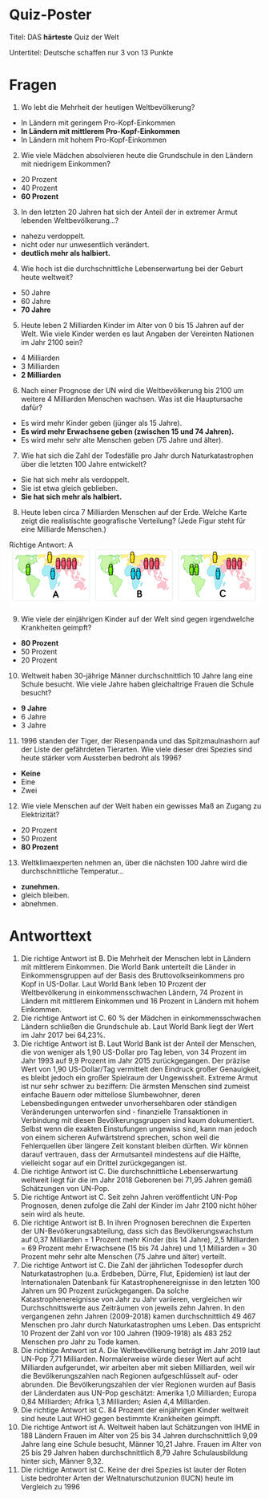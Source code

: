# Quiz-Poster

Titel: DAS **härteste** Quiz der Welt

Untertitel: Deutsche schaffen nur 3 von 13 Punkte

# Fragen

1. Wo lebt die Mehrheit der heutigen Weltbevölkerung?
  * In Ländern mit geringem Pro-Kopf-Einkommen
  * **In Ländern mit mittlerem Pro-Kopf-Einkommen**
  * In Ländern mit hohem Pro-Kopf-Einkommen

2. Wie viele Mädchen absolvieren heute die Grundschule in den Ländern mit niedrigem Einkommen?
  * 20 Prozent
  * 40 Prozent
  * **60 Prozent**

3. In den letzten 20 Jahren hat sich der Anteil der in extremer Armut lebenden Weltbevölkerung...?
  * nahezu verdoppelt.
  * nicht oder nur unwesentlich verändert.
  * **deutlich mehr als halbiert.**

4. Wie hoch ist die durchschnittliche Lebenserwartung bei der Geburt heute weltweit?
  * 50 Jahre
  * 60 Jahre
  * **70 Jahre**

5. Heute leben 2 Milliarden Kinder im Alter von 0 bis 15 Jahren auf der Welt. Wie viele Kinder werden es laut Angaben der Vereinten Nationen im Jahr 2100 sein?
  * 4 Milliarden
  * 3 Milliarden
  * **2 Milliarden**

6. Nach einer Prognose der UN wird die Weltbevölkerung bis 2100 um weitere 4 Milliarden Menschen wachsen. Was ist die Hauptursache dafür?
  * Es wird mehr Kinder geben (jünger als 15 Jahre).
  * **Es wird mehr Erwachsene geben (zwischen 15 und 74 Jahren).**
  * Es wird mehr sehr alte Menschen geben (75 Jahre und älter).

7. Wie hat sich die Zahl der Todesfälle pro Jahr durch Naturkatastrophen über die letzten 100 Jahre entwickelt?
  * Sie hat sich mehr als verdoppelt.
  * Sie ist etwa gleich geblieben.
  * **Sie hat sich mehr als halbiert.**

8. Heute leben circa 7 Milliarden Menschen auf der Erde. Welche Karte zeigt die realistischte geografische Verteilung? (Jede Figur steht für eine Milliarde Menschen.)

Richtige Antwort: A
![text](bildquestion.png)

9. Wie viele der einjährigen Kinder auf der Welt sind gegen irgendwelche Krankheiten geimpft?
  * **80 Prozent**
  * 50 Prozent
  * 20 Prozent

10. Weltweit haben 30-jährige Männer durchschnittlich 10 Jahre lang eine Schule besucht. Wie viele Jahre haben gleichaltrige Frauen die Schule besucht?
  * **9 Jahre**
  * 6 Jahre
  * 3 Jahre

11. 1996 standen der Tiger, der Riesenpanda und das Spitzmaulnashorn auf der Liste der gefährdeten Tierarten. Wie viele dieser drei Spezies sind heute stärker vom Aussterben bedroht als 1996?
  * **Keine**
  * Eine
  * Zwei

12. Wie viele Menschen auf der Welt haben ein gewisses Maß an Zugang zu Elektrizität?
  * 20 Prozent
  * 50 Prozent
  * **80 Prozent**

13. Weltklimaexperten nehmen an, über die nächsten 100 Jahre wird die durchschnittliche Temperatur...
  * **zunehmen.**
  * gleich bleiben.
  * abnehmen.


# Antworttext

1. Die richtige Antwort ist B. Die Mehrheit der Menschen lebt in Ländern mit mittlerem Einkommen. Die World Bank unterteilt die Länder in Einkommensgruppen auf der Basis des Bruttovolkseinkommens pro Kopf in US-Dollar. Laut World Bank leben 10 Prozent der Weltbevölkerung in einkommensschwachen Ländern, 74 Prozent in Ländern mit mittlerem Einkommen und 16 Prozent in Ländern mit hohem Einkommen.
2. Die richtige Antwort ist C. 60 % der Mädchen in einkommensschwachen Ländern schließen die Grundschule ab. Laut World Bank liegt der Wert im Jahr 2017 bei 64,23%.
3. Die richtige Antwort ist B. Laut World Bank ist der Anteil der Menschen, die von weniger als 1,90 US-Dollar pro Tag leben, von 34 Prozent im Jahr 1993 auf 9,9 Prozent im Jahr 2015 zurückgegangen. Der präzise Wert von 1,90 US-Dollar/Tag vermittelt den Eindruck großer Genauigkeit, es bleibt jedoch ein großer Spielraum der Ungewissheit. Extreme Armut ist nur sehr schwer zu beziffern: Die ärmsten Menschen sind zumeist einfache Bauern oder mittellose Slumbewohner, deren Lebensbedingungen entweder unvorhersehbaren oder ständigen Veränderungen unterworfen sind - finanzielle Transaktionen in Verbindung mit diesen Bevölkerungsgruppen sind kaum dokumentiert. Selbst wenn die exakten Einstufungen ungewiss sind, kann man jedoch von einem sicheren Aufwärtstrend sprechen, schon weil die Fehlerquellen über längere Zeit konstant bleiben dürften. Wir können darauf vertrauen, dass der Armutsanteil mindestens auf die Hälfte, vielleicht sogar auf ein Drittel zurückgegangen ist.
4. Die richtige Antwort ist C. Die durchschnittliche Lebenserwartung weltweit liegt für die im Jahr 2018 Geborenen bei 71,95 Jahren gemäß Schätzungen von UN-Pop.
5. Die richtige Antwort ist C. Seit zehn Jahren veröffentlicht UN-Pop Prognosen, denen zufolge die Zahl der Kinder im Jahr 2100 nicht höher sein wird als heute.
6. Die richtige Antwort ist B. In ihren Prognosen berechnen die Experten der UN-Bevölkerungsabteilung, dass sich das Bevölkerungswachstum auf 0,37 Milliarden = 1 Prozent mehr Kinder (bis 14 Jahre), 2,5 Milliarden = 69 Prozent mehr Erwachsene (15 bis 74 Jahre) und 1,1 Milliarden = 30 Prozent mehr sehr alte Menschen (75 Jahre und älter) verteilt.
7. Die richtige Antwort ist C. Die Zahl der jährlichen Todesopfer durch Naturkatastrophen (u.a. Erdbeben, Dürre, Flut, Epidemien) ist laut der Internationalen Datenbank für Katastrophenereignisse in den letzten 100 Jahren um 90 Prozent zurückgegangen. Da solche Katastrophenereignisse von Jahr zu Jahr variieren, vergleichen wir Durchschnittswerte aus Zeiträumen von jeweils zehn Jahren. In den vergangenen zehn Jahren (2009-2018) kamen durchschnittlich 49 467 Menschen pro Jahr durch Naturkatastrophen ums Leben. Das entspricht 10 Prozent der Zahl von vor 100 Jahren (1909-1918) als 483 252 Menschen pro Jahr zu Tode kamen.
8. Die richtige Antwort ist A. Die Weltbevölkerung beträgt im Jahr 2019 laut UN-Pop 7,71 Milliarden. Normalerweise würde dieser Wert auf acht Milliarden aufgerundet, wir arbeiten aber mit sieben Milliarden, weil wir die Bevölkerungszahlen nach Regionen aufgeschlüsselt auf- oder abrunden. Die Bevölkerungszahlen der vier Regionen wurden auf Basis der Länderdaten aus UN-Pop geschätzt: Amerika 1,0 Milliarden; Europa 0,84 Milliarden; Afrika 1,3 Milliarden; Asien 4,4 Milliarden.
9. Die richtige Antwort ist C. 84 Prozent der einjährigen Kinder weltweit sind heute Laut WHO gegen bestimmte Krankheiten geimpft.
10. Die richtige Antwort ist A. Weltweit haben laut Schätzungen von IHME in 188 Ländern Frauen im Alter von 25 bis 34 Jahren durchschnittlich 9,09 Jahre lang eine Schule besucht, Männer 10,21 Jahre. Frauen im Alter von 25 bis 29 Jahren haben durchschnittlich 8,79 Jahre Schulausbildung hinter sich, Männer 9,32.
11. Die richtige Antwort ist C. Keine der drei Spezies ist lauter der Roten Liste bedrohter Arten der Weltnaturschutzunion (IUCN) heute im Vergleich zu 1996
